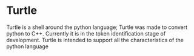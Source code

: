 # Turtle
Turtle is a shell around the python language; Turtle was made to convert python to C++.
Currently it is in the token identification stage of development.
Turtle is intended to support all the characteristics of the python language
